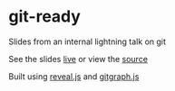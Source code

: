 # git-ready
Slides from an internal lightning talk on git

See the slides [live](https://git-ready.azurewebsites.net) or view the [source](index.html)


Built using [reveal.js](https://github.com/hakimel/reveal.js) and [gitgraph.js](http://gitgraphjs.com/)